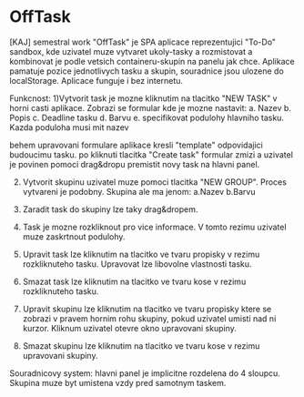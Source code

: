 # OffTask
[KAJ] semestral work
"OffTask" je SPA aplicace reprezentujici "To-Do" sandbox, kde uzivatel muze vytvaret ukoly-tasky a rozmistovat a kombinovat je podle vetsich containeru-skupin na panelu jak chce. Aplikace pamatuje pozice jednotlivych tasku a skupin, souradnice jsou ulozene do localStorage. Aplicace funguje i bez internetu.

Funkcnost:
1)Vytvorit task je mozne kliknutim na tlacitko "NEW TASK" v horni casti aplikace. Zobrazi se formular kde je mozne nastavit:
  a. Nazev 
  b. Popis
  c. Deadline tasku
  d. Barvu
  e. specifikovat podulohy hlavniho tasku. Kazda poduloha musi mit nazev
  
  behem upravovani formulare aplikace kresli "template" odpovidajici budoucimu tasku.
  po kliknuti tlacitka "Create task" formular zmizi a uzivatel je povinen pomoci drag&dropu premistit novy task na hlavni panel. 
  
2) Vytvorit skupinu uzivatel muze pomoci tlacitka "NEW GROUP". Proces vytvareni je podobny. Skupina ale ma jenom:
  a.Nazev
  b.Barvu
  
3) Zaradit task do skupiny lze taky drag&dropem.

4) Task je mozne rozkliknout pro vice informace. V tomto rezimu uzivatel muze zaskrtnout podulohy. 

5) Upravit task lze kliknutim na tlacitko ve tvaru propisky v rezimu rozkliknuteho tasku. Upravovat lze libovolne vlastnosti tasku.

6) Smazat task lze kliknutim na tlacitko ve tvaru kose v rezimu rozkliknuteho tasku.

7) Upravit skupinu lze kliknutim na tlacitko ve tvaru propisky ktere se zobrazi v pravem hornim rohu skupiny, pokud uzivatel umisti nad ni kurzor. Kliknum uzivatel otevre okno upravovani skupiny.

8) Smazat skupinu lze kliknutim na tlacitko ve tvaru kose v rezimu upravovani skupiny.

Souradnicovy system:
  hlavni panel je implicitne rozdelena do 4 sloupcu. Skupina muze byt umistena vzdy pred samotnym taskem.
